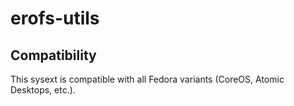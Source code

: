 # erofs-utils

## Compatibility

This sysext is compatible with all Fedora variants (CoreOS, Atomic Desktops,
etc.).
